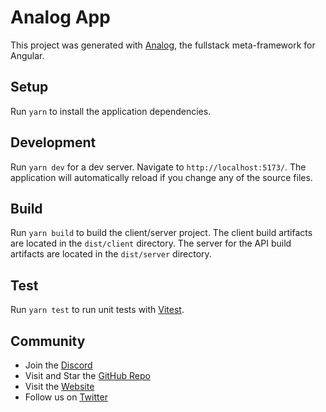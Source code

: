 # Analog App

This project was generated with [Analog](https://analogjs.org), the fullstack meta-framework for Angular.

## Setup

Run `yarn` to install the application dependencies.

## Development

Run `yarn dev` for a dev server. Navigate to `http://localhost:5173/`. The application will automatically reload if you change any of the source files.

## Build

Run `yarn build` to build the client/server project. The client build artifacts are located in the `dist/client` directory. The server for the API build artifacts are located in the `dist/server` directory.

## Test

Run `yarn test` to run unit tests with [Vitest](https://vitest.dev).

## Community

- Join the [Discord](https://discord.gg/mKC2Ec48U5)
- Visit and Star the [GitHub Repo](https://github.com/analogjs/analog)
- Visit the [Website](https://analogjs.org/)
- Follow us on [Twitter](https://twitter.com/analogjs)
